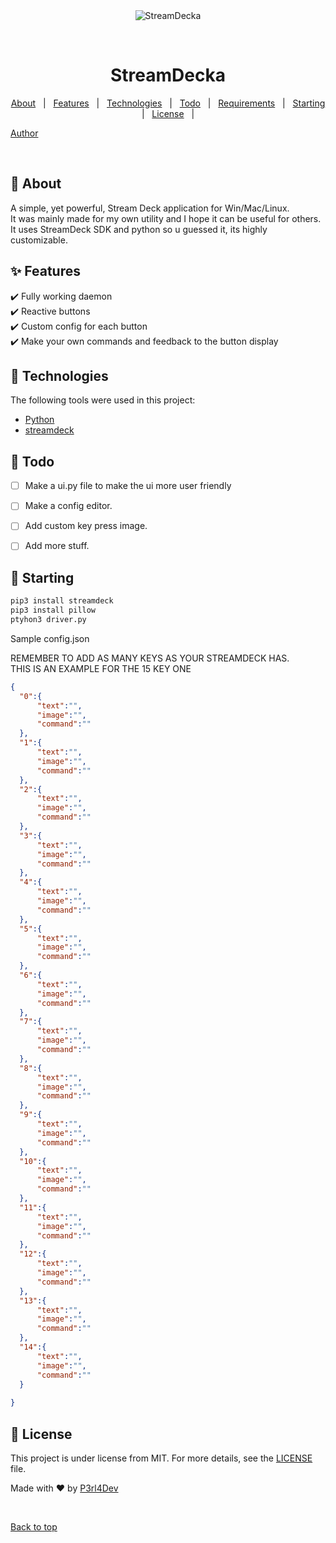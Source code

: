 <div align="center" id="top"> 
  <img src="./.github/app.gif" alt="StreamDecka" />

  &#xa0;

</div>

<h1 align="center">StreamDecka</h1>

<p align="center">
  <a href="#dart-about">About</a> &#xa0; | &#xa0; 
  <a href="#sparkles-features">Features</a> &#xa0; | &#xa0;
  <a href="#rocket-technologies">Technologies</a> &#xa0; | &#xa0;
  <a href="#notebook-todo">Todo</a> &#xa0; | &#xa0;
  <a href="#white_check_mark-requirements">Requirements</a> &#xa0; | &#xa0;
  <a href="#checkered_flag-starting">Starting</a> &#xa0; | &#xa0;
  <a href="#memo-license">License</a> &#xa0; | &#xa0;
  
  <a href="https://github.com/perlamellao" target="_blank">Author</a>
</p>
<br>

## :dart: About ##

A simple, yet powerful, Stream Deck application for Win/Mac/Linux.<br>
It was mainly made for my own utility and I hope it can be useful for others.<br>
It uses StreamDeck SDK and python so u guessed it, its highly customizable.<br>

## :sparkles: Features ##

:heavy_check_mark: Fully working daemon\
:heavy_check_mark: Reactive buttons\
:heavy_check_mark: Custom config for each button\
:heavy_check_mark: Make your own commands and feedback to the button display



## :rocket: Technologies ##

The following tools were used in this project:

- [Python](https://python.org/)
- [streamdeck](https://github.com/abcminiuser/python-elgato-streamdeck)

## :notebook: Todo ##

- [ ] Make a ui.py file to make the ui more user friendly
- [ ] Make a config editor.
- [ ] Add custom key press image.
- [ ] Add more stuff.



## :checkered_flag: Starting ##

  
  ```bash
  pip3 install streamdeck
  pip3 install pillow
  ptyhon3 driver.py
  ```

  Sample config.json

  REMEMBER TO ADD AS MANY KEYS AS YOUR STREAMDECK HAS. </br>
  THIS IS AN EXAMPLE FOR THE 15 KEY ONE

  ```json
  { 
    "0":{
        "text":"",
        "image":"",
        "command":""
    },
    "1":{
        "text":"",
        "image":"",
        "command":""
    },
    "2":{
        "text":"",
        "image":"",
        "command":""
    },
    "3":{
        "text":"",
        "image":"",
        "command":""
    },
    "4":{
        "text":"",
        "image":"",
        "command":""
    },
    "5":{
        "text":"",
        "image":"",
        "command":""
    },
    "6":{
        "text":"",
        "image":"",
        "command":""
    },
    "7":{
        "text":"",
        "image":"",
        "command":""
    },
    "8":{
        "text":"",
        "image":"",
        "command":""
    },
    "9":{
        "text":"",
        "image":"",
        "command":""
    },
    "10":{
        "text":"",
        "image":"",
        "command":""
    },
    "11":{
        "text":"",
        "image":"",
        "command":""
    },
    "12":{
        "text":"",
        "image":"",
        "command":""
    },
    "13":{
        "text":"",
        "image":"",
        "command":""
    },
    "14":{
        "text":"",
        "image":"",
        "command":""
    }
    
}
  ```
## :memo: License ##

This project is under license from MIT. For more details, see the [LICENSE](LICENSE.md) file.


Made with :heart: by <a href="https://github.com/perlamellao" target="_blank">P3rl4Dev</a>

&#xa0;

<a href="#top">Back to top</a>
